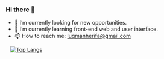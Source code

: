 ### Hi there 👋

- 🔭 I’m currently looking for new opportunities.
- 🌱 I’m currently learning front-end web and user interface.
- 📫 How to reach me: luqmanherifa@gmail.com

   [![Top Langs](https://github-readme-stats.vercel.app/api/top-langs/?username=luqmanherifa&layout=compact)](https://github.com/luqmanherifa)

<!--
<br />
[![Top Langs](https://github-readme-stats.vercel.app/api/top-langs/?username=luqmanherifa&layout=compact)](https://github.com/luqmanherifa)
<br />
<br />
[![Luqman Herifa's GitHub stats](https://github-readme-stats.vercel.app/api?username=luqmanherifa)](https://github.com/luqmanherifa)
-->
